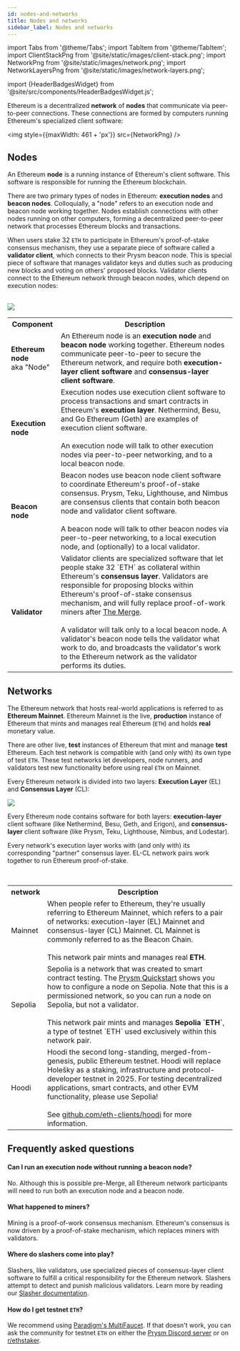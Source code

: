 ```yaml
---
id: nodes-and-networks
title: Nodes and networks
sidebar_label: Nodes and networks
---
```


import Tabs from '@theme/Tabs';
import TabItem from '@theme/TabItem';
import ClientStackPng from '@site/static/images/client-stack.png';
import NetworkPng from '@site/static/images/network.png';
import NetworkLayersPng from '@site/static/images/network-layers.png';

import {HeaderBadgesWidget} from '@site/src/components/HeaderBadgesWidget.js';

<HeaderBadgesWidget />

Ethereum is a decentralized **network** of **nodes** that communicate via peer-to-peer connections. These connections are formed by computers running Ethereum's specialized client software:

<img style={{maxWidth: 461 + 'px'}} src={NetworkPng} /> 


## Nodes

An Ethereum **node** is a running instance of Ethereum's client software. This software is responsible for running the Ethereum blockchain. 

There are two primary types of nodes in Ethereum: **execution nodes** and **beacon nodes**. Colloquially, a "node" refers to an execution node and beacon node working together. Nodes establish connections with other nodes running on other computers, forming a decentralized peer-to-peer network that processes Ethereum blocks and transactions.

When users stake 32 `ETH` to participate in Ethereum's proof-of-stake consensus mechanism, they use a separate piece of software called a **validator client**, which connects to their Prysm beacon node. This is special piece of software that manages validator keys and duties such as producing new blocks and voting on others' proposed blocks. Validator clients connect to the Ethereum network through beacon nodes, which depend on execution nodes:

<br />

<img src={ClientStackPng} /> 

<br />

<table>
    <tbody>
      <tr>
          <th style={{minWidth: 170 + 'px'}}>Component</th> 
          <th>Description</th>
      </tr>
      <tr>
        <td><strong>Ethereum node</strong><br />aka "Node"</td>
        <td>An Ethereum node is an <strong>execution node</strong> and <strong>beacon node</strong> working together. Ethereum nodes communicate peer-to-peer to secure the Ethereum network, and require both <strong>execution-layer client software</strong> and <strong>consensus-layer client software</strong>.</td>
      </tr> 
      <tr>
        <td><strong>Execution node</strong></td>
        <td>Execution nodes use execution client software to process transactions and smart contracts in Ethereum's <strong>execution layer</strong>. Nethermind, Besu, and Go Ethereum (Geth) are examples of execution client software.<br /> <br />An execution node will talk to other execution nodes via peer-to-peer networking, and to a local beacon node.</td>
      </tr>
      <tr>
        <td><strong>Beacon node</strong></td>
        <td>Beacon nodes use beacon node client software to coordinate Ethereum's proof-of-stake consensus. Prysm, Teku, Lighthouse, and Nimbus are consensus clients that contain both beacon node and validator client software. <br /> <br />A beacon node will talk to other beacon nodes via peer-to-peer networking, to a local execution node, and (optionally) to a local validator.</td>
      </tr>
      <tr>
        <td><strong>Validator</strong></td>
        <td>Validator clients are specialized software that let people stake 32 `ETH` as collateral within Ethereum's <strong>consensus layer</strong>. Validators are responsible for proposing blocks within Ethereum's proof-of-stake consensus mechanism, and will fully replace proof-of-work miners after <a href='https://ethereum.org/en/upgrades/merge/'>The Merge</a>. <br /> <br />A validator will talk only to a local beacon node. A validator's beacon node tells the validator what work to do, and broadcasts the validator's work to the Ethereum network as the validator performs its duties.</td>
      </tr>
    </tbody>
</table>


## Networks

The Ethereum network that hosts real-world applications is referred to as **Ethereum Mainnet**. Ethereum Mainnet is the live, **production** instance of Ethereum that mints and manages real Ethereum (`ETH`) and holds **real** monetary value.

There are other live, **test** instances of Ethereum that mint and manage **test** Ethereum. Each test network is compatible with (and only with) its own type of test `ETH`. These test networks let developers, node runners, and validators test new functionality before using real `ETH` on Mainnet.

Every Ethereum network is divided into two layers: **Execution Layer** (EL) and **Consensus Layer** (CL):

<img src={NetworkLayersPng} /> 

<br />

Every Ethereum node contains software for both layers: **execution-layer** client software (like Nethermind, Besu, Geth, and Erigon), and **consensus-layer** client software (like Prysm, Teku, Lighthouse, Nimbus, and Lodestar).

Every network's execution layer works with (and only with) its corresponding "partner" consensus layer. EL-CL network pairs work together to run Ethereum proof-of-stake.

<br />

<table>
    <tr>
        <th style={{minWidth: 160 + 'px'}}>network</th> 
        <th>Description</th>
    </tr>
    <tr>
      <td>Mainnet</td>
      <td>When people refer to Ethereum, they're usually referring to Ethereum Mainnet, which refers to a pair of networks: execution-layer (EL) Mainnet and consensus-layer (CL) Mainnet. CL Mainnet is commonly referred to as the Beacon Chain.<br/><br/>This network pair mints and manages real <strong>ETH</strong>.</td>
    </tr> 
    <tr>
      <td>Sepolia</td>
      <td>Sepolia is a network that was created to smart contract testing. The <a href='/install/install-with-script'>Prysm Quickstart</a> shows you how to configure a node on Sepolia. Note that this is a permissioned network, so you can run a node on Sepolia, but not a validator.<br/><br/>This network pair mints and manages <strong>Sepolia `ETH`</strong>, a type of testnet `ETH` used exclusively within this network pair.</td>
    </tr>
    <tr>
      <td>Hoodi</td>
      <td>Hoodi the second long-standing, merged-from-genesis, public Ethereum testnet. Hoodi will replace Holešky as a staking, infrastructure and protocol-developer testnet in 2025. For testing decentralized applications, smart contracts, and other EVM functionality, please use Sepolia! <br/><br/> See <a
      href="https://github.com/eth-clients/hoodi">github.com/eth-clients/hoodi</a> for more
      information.</td>
    </tr>
</table>



## Frequently asked questions

#### Can I run an execution node without running a beacon node?
No. Although this is possible pre-Merge, all Ethereum network participants will need to run both an execution node and a beacon node.

#### What happened to miners?
Mining is a proof-of-work consensus mechanism. Ethereum's consensus is now driven by a proof-of-stake mechanism, which replaces miners with validators.

#### Where do slashers come into play?
Slashers, like validators, use specialized pieces of consensus-layer client software to fulfill a critical responsibility for the Ethereum network. Slashers attempt to detect and punish malicious validators. Learn more by reading our [Slasher documentation](/configure-prysm/run-a-slasher.md).

#### How do I get testnet `ETH`?
We recommend using [Paradigm's MultiFaucet](https://faucet.paradigm.xyz/). If that doesn't work, you can ask the community for testnet `ETH` on either the [Prysm Discord server](https://discord.gg/prysm) or on [r/ethstaker](https://www.reddit.com/r/ethstaker).
